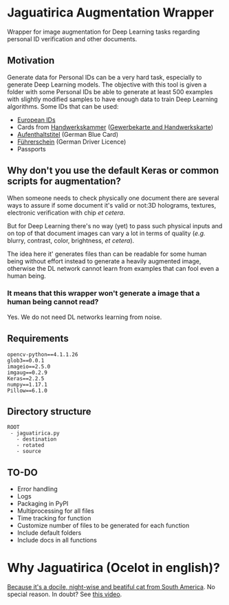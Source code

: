 # Jaguatirica Augmentation Wrapper
Wrapper for image augmentation for Deep Learning tasks regarding personal ID verification and other documents.

## Motivation
Generate data for Personal IDs can be a very hard task, especially to generate Deep Learning models. The objective with this tool is given a folder with some Personal IDs be able to generate at least 500 examples with slightly modified samples to have enough data to train Deep Learning algorithms.  Some IDs that can be used:
- [European IDs](https://en.wikipedia.org/wiki/National_identity_cards_in_the_European_Economic_Area)
- Cards from [Handwerkskammer](https://www.hwk-berlin.de/) ([Gewerbekarte and Handwerkskarte](https://www.deutsche-handwerks-zeitung.de/handwerks-und-gewerbekarten/150/3099/41407))
- [Aufenthaltstitel](https://de.wikipedia.org/wiki/Aufenthaltstitel) (German Blue Card)
- [Führerschein](https://de.wikipedia.org/wiki/F%C3%BChrerschein) (German Driver Licence)
- Passports
 
## Why don't you use the default Keras or common scripts for augmentation?
When someone needs to check physically one document there are several ways to assure if some document it's valid or not:3D holograms, textures, electronic verification with chip _et cetera_.

But for Deep Learning there's no way (yet) to pass such physical inputs and on top of that document images can vary a lot in terms of quality (_e.g._ blurry, contrast, color, brightness, _et cetera_).

The idea here it' generates files than can be readable for some human being without effort instead to generate a heavily augmented image, otherwise the DL network cannot learn from examples that can fool even a human being.

### It means that this wrapper won't generate a image that a human being cannot read?
Yes. We do not need DL networks learning from noise.

## Requirements
```
opencv-python==4.1.1.26
glob3==0.0.1
imageio==2.5.0
imgaug==0.2.9
Keras==2.2.5
numpy==1.17.1
Pillow==6.1.0
```
## Directory structure
```
ROOT
 - jaguatirica.py
   - destination
   - rotated
   - source
```

## TO-DO
- Error handling
- Logs
- Packaging in PyPI
- Multiprocessing for all files
- Time tracking for function
- Customize number of files to be generated for each function
- Include default folders
- Include docs in all functions


# Why Jaguatirica (Ocelot in english)?
[Because it's a docile, night-wise and beatiful cat from South America](https://en.wikipedia.org/wiki/Ocelot). No special reason. In doubt? See [this video](https://www.youtube.com/watch?v=597LNt7HzCo).
